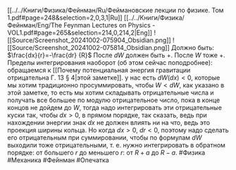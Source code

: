 [[../../Книги/Физика/Фейнман/Ru/Феймановские лекции по физике. Том 1.pdf#page=248&selection=2,0,3,1|Ru]]
[[../../Книги/Физика/Фейнман/Eng/The Feynman Lectures on Physics - VOL1.pdf#page=265&selection=214,0,214,2|Eng]]
![[Source/Screenshot_20241002-075904_Obsidian.png]]
![[Source/Screenshot_20241002-075814_Obsidian.png]]
Должно быть:
$\frac{dx}{r}=-\frac{dr} {R}$
После $dW$ должен быть $+$.
После $W$ тоже $+$.
Пределы интегрирования наоборот (об этом сейчас поподробнее):
обращаемся к [[Почему потенциальная энергия гравитации отрицательна Г. 13 § 4|этой заметке]].
у нас есть $dW(dx)<0$, которые мы хотим традиционно просуммировать, чтобы $W<dW$, как указано в этой заметке, то есть мы хотим складывать отрицательные числа и получать все большее по модулю отрицательное число, пока в конце концов не дойдем до $W$, тогда надо интегрировать эти отрицательные куски так, чтобы $dx>0$, в прямом порядке, так сказать, ведь при нахождении энергии знак $dx$ не должен влиять ни на что, ведь это проекция ширины кольца.
Но когда $dx>0$, $dr<0$, поэтому надо сделать его отрицательным при суммировании, чтобы по формулам $dW$ выходили тоже отрицательными, т. е. нужно интегрировать в обратном порядке: от большего $r$ до меньшего $r$: от $R+a$ до $R-a$.
#Физика #Механика #Фейнман #Опечатка 